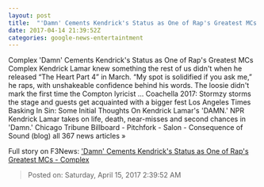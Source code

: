 ```yaml
---
layout: post
title:  "'Damn' Cements Kendrick's Status as One of Rap's Greatest MCs - Complex"
date: 2017-04-14 21:39:52Z
categories: google-news-entertaintment
---
```


Complex 'Damn' Cements Kendrick's Status as One of Rap's Greatest MCs Complex Kendrick Lamar knew something the rest of us didn't when he released “The Heart Part 4” in March. “My spot is solidified if you ask me,” he raps, with unshakeable confidence behind his words. The loosie didn't mark the first time the Compton lyricist ... Coachella 2017: Stormzy storms the stage and guests get acquainted with a bigger fest Los Angeles Times Basking In Sin: Some Initial Thoughts On Kendrick Lamar's 'DAMN.' NPR Kendrick Lamar takes on life, death, near-misses and second chances in 'Damn.' Chicago Tribune Billboard - Pitchfork - Salon - Consequence of Sound (blog) all 367 news articles »


Full story on F3News: ['Damn' Cements Kendrick's Status as One of Rap's Greatest MCs - Complex](http://www.f3nws.com/n/qByaJG)

> Posted on: Saturday, April 15, 2017 2:39:52 AM
